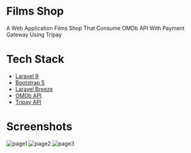 # Films Shop
A Web Application Films Shop That Consume OMDb API With Payment Gateway Using Tripay

# Tech Stack
<ul>
  <li><a href="https://laravel.com/">Laravel 9</a></li>
  <li><a href="https://getbootstrap.com/">Bootstrap 5</a></li>
  <li><a href="https://github.com/laravel/breeze">Laravel Breeze</a></li>
  <li><a href="https://www.omdbapi.com/">OMDb API</a></li>
  <li><a href="https://tripay.co.id/">Tripay API</a></li>
</ul>

# Screenshots
![page1](https://user-images.githubusercontent.com/43224845/161626707-91ad467f-f37d-49bf-85b8-980f5814774b.png)
![page2](https://user-images.githubusercontent.com/43224845/161626719-77a8adec-69be-4f38-ade7-016ed583d6d2.png)
![page3](https://user-images.githubusercontent.com/43224845/161626726-f6f4d773-ec8f-4a11-a5e2-a60b252763b4.png)
